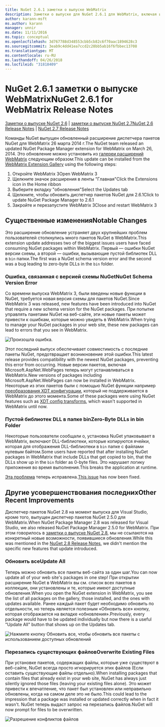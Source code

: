```yaml
---
title: NuGet 2.6.1 заметки о выпуске WebMatrix
description: Заметки о выпуске для NuGet 2.6.1 для WebMatrix, включая известные проблемы, исправленные ошибки, добавленные функции и DCR.
author: karann-msft
ms.author: karann
manager: unnir
ms.date: 11/11/2016
ms.topic: conceptual
ms.openlocfilehash: 3d767788d348553cbb5cb82c6f70aac1894628c3
ms.sourcegitcommit: 3eab9c4dd41ea7ccd2c28bb5ab16f6fbbec13708
ms.translationtype: MT
ms.contentlocale: ru-RU
ms.lasthandoff: 04/26/2018
ms.locfileid: "31818409"
---
```

# <a name="nuget-261-for-webmatrix-release-notes"></a><span data-ttu-id="cbf08-103">NuGet 2.6.1 заметки о выпуске WebMatrix</span><span class="sxs-lookup"><span data-stu-id="cbf08-103">NuGet 2.6.1 for WebMatrix Release Notes</span></span>

<span data-ttu-id="cbf08-104">[Заметки о выпуске NuGet 2.6](../release-notes/nuget-2.6.md) | [заметки о выпуске NuGet 2.7](../release-notes/nuget-2.7.md)</span><span class="sxs-lookup"><span data-stu-id="cbf08-104">[NuGet 2.6 Release Notes](../release-notes/nuget-2.6.md) | [NuGet 2.7 Release Notes](../release-notes/nuget-2.7.md)</span></span>

<span data-ttu-id="cbf08-105">Команды NuGet выпущен обновленный расширение диспетчера пакетов NuGet для WebMatrix 26 марта 2014 г.</span><span class="sxs-lookup"><span data-stu-id="cbf08-105">The NuGet team released an updated NuGet Package Manager extension for WebMatrix on March 26, 2014.</span></span>  <span data-ttu-id="cbf08-106">Это обновление можно установить из [галереи расширений WebMatrix](https://blogs.iis.net/webmatrix/retiring-the-webmatrix-extensions-gallery) следующим образом:</span><span class="sxs-lookup"><span data-stu-id="cbf08-106">This update can be installed from the [WebMatrix Extension Gallery](https://blogs.iis.net/webmatrix/retiring-the-webmatrix-extensions-gallery) using the following steps:</span></span>

1. <span data-ttu-id="cbf08-107">Откройте WebMatrix 3</span><span class="sxs-lookup"><span data-stu-id="cbf08-107">Open WebMatrix 3</span></span>
1. <span data-ttu-id="cbf08-108">Щелкните значок расширения в ленты "Главная"</span><span class="sxs-lookup"><span data-stu-id="cbf08-108">Click the Extensions icon in the Home ribbon</span></span>
1. <span data-ttu-id="cbf08-109">Выберите вкладку "обновления"</span><span class="sxs-lookup"><span data-stu-id="cbf08-109">Select the Updates tab</span></span>
1. <span data-ttu-id="cbf08-110">Щелкните, чтобы обновить диспетчер пакетов NuGet для 2.6.1</span><span class="sxs-lookup"><span data-stu-id="cbf08-110">Click to update NuGet Package Manager to 2.6.1</span></span>
1. <span data-ttu-id="cbf08-111">Закройте и перезапустите WebMatrix 3</span><span class="sxs-lookup"><span data-stu-id="cbf08-111">Close and restart WebMatrix 3</span></span>

## <a name="notable-changes"></a><span data-ttu-id="cbf08-112">Существенные изменения</span><span class="sxs-lookup"><span data-stu-id="cbf08-112">Notable Changes</span></span>

<span data-ttu-id="cbf08-113">Это расширение обновление устраняет двух крупнейших проблем пользователей столкнулись много пакетов NuGet в WebMatrix.</span><span class="sxs-lookup"><span data-stu-id="cbf08-113">This extension update addresses two of the biggest issues users have faced consuming NuGet packages within WebMatrix.</span></span>  <span data-ttu-id="cbf08-114">Первый — ошибки NuGet версии схемы, а второй — ошибки, вызывающие пустой библиотек DLL в `bin` папки.</span><span class="sxs-lookup"><span data-stu-id="cbf08-114">The first was a NuGet schema version error and the second was a bug leading to zero-byte DLLs in the `bin` folder.</span></span>

### <a name="nuget-schema-version-error"></a><span data-ttu-id="cbf08-115">Ошибка, связанная с версией схемы NuGet</span><span class="sxs-lookup"><span data-stu-id="cbf08-115">NuGet Schema Version Error</span></span>

<span data-ttu-id="cbf08-116">Со времени выпуска WebMatrix 3, были введены новые функции в NuGet, требуется новая версия схемы для пакетов NuGet.</span><span class="sxs-lookup"><span data-stu-id="cbf08-116">Since WebMatrix 3 was released, new features have been introduced into NuGet that require a new schema version for the NuGet packages.</span></span>  <span data-ttu-id="cbf08-117">При попытке управлять пакетами NuGet на веб-сайте, эти новые пакеты может привести к ошибкам, которые можно увидеть в WebMatrix.</span><span class="sxs-lookup"><span data-stu-id="cbf08-117">When trying to manage your NuGet packages in your web site, these new packages can lead to errors that you see in WebMatrix.</span></span>

![Произошла ошибка.](./media/NuGet-2.8/webmatrix-schema-version.png)

<span data-ttu-id="cbf08-121">Этот последний выпуск обеспечивает совместимость с последние пакеты NuGet, предотвращает возникновение этой ошибки.</span><span class="sxs-lookup"><span data-stu-id="cbf08-121">This latest release provides compatibility with the newest NuGet packages, preventing this error from occurring.</span></span> <span data-ttu-id="cbf08-122">Новые версии пакетов, включая Microsoft.AspNet.WebPages теперь могут устанавливаться в WebMatrix.</span><span class="sxs-lookup"><span data-stu-id="cbf08-122">New versions of packages including Microsoft.AspNet.WebPages can now be installed in WebMatrix.</span></span>  <span data-ttu-id="cbf08-123">Некоторые из этих пакетов были с помощью NuGet функции например [преобразования XDT конфигурации](../release-notes/nuget-2.6.md#xdt), который не поддерживается в WebMatrix до этого момента.</span><span class="sxs-lookup"><span data-stu-id="cbf08-123">Some of these packages were using NuGet features such as [XDT config transforms](../release-notes/nuget-2.6.md#xdt), which wasn't supported in WebMatrix until now.</span></span>

### <a name="zero-byte-dlls-in-bin-folder"></a><span data-ttu-id="cbf08-124">Пустой библиотек DLL в папке bin</span><span class="sxs-lookup"><span data-stu-id="cbf08-124">Zero-Byte DLLs in bin Folder</span></span>

<span data-ttu-id="cbf08-125">Некоторые пользователи сообщали о, установка NuGet упаковывает в WebMatrix, включают DLL-библиотеки, которые копируются ячейки, которая для отображения DLL-библиотеки в `bin` папке с файлами нулевым байтом.</span><span class="sxs-lookup"><span data-stu-id="cbf08-125">Some users have reported that after installing NuGet packages in WebMatrix that include DLLs that get copied to bin, that the DLLs show up in the `bin` folder as 0-byte files.</span></span>  <span data-ttu-id="cbf08-126">Это нарушает логику приложения во время выполнения.</span><span class="sxs-lookup"><span data-stu-id="cbf08-126">This breaks the application at runtime.</span></span>

<span data-ttu-id="cbf08-127">[Эта проблема](https://nuget.codeplex.com/workitem/4060) теперь исправлена.</span><span class="sxs-lookup"><span data-stu-id="cbf08-127">[This issue](https://nuget.codeplex.com/workitem/4060) has now been fixed.</span></span>

## <a name="other-recent-improvements"></a><span data-ttu-id="cbf08-128">Другие усовершенствования последних</span><span class="sxs-lookup"><span data-stu-id="cbf08-128">Other Recent Improvements</span></span>

<span data-ttu-id="cbf08-129">Диспетчер пакетов NuGet 2.8 на момент выпуска для Visual Studio, кроме того, выпущен диспетчер пакетов NuGet 2.5.0 для WebMatrix.</span><span class="sxs-lookup"><span data-stu-id="cbf08-129">When NuGet Package Manager 2.8 was released for Visual Studio, we also released NuGet Package Manager 2.5.0 for WebMatrix.</span></span>  <span data-ttu-id="cbf08-130">При этом говорилось в [заметки о выпуске NuGet 2.8](../release-notes/nuget-2.8.md#webmatrix-nuget-client-updates), мы не ссылаются на конкретный новые возможности, появившиеся обновления.</span><span class="sxs-lookup"><span data-stu-id="cbf08-130">While this was mentioned in the [NuGet 2.8 Release Notes](../release-notes/nuget-2.8.md#webmatrix-nuget-client-updates), we didn't mention the specific new features that update introduced.</span></span>

### <a name="update-all"></a><span data-ttu-id="cbf08-131">Обновить все</span><span class="sxs-lookup"><span data-stu-id="cbf08-131">Update All</span></span>

<span data-ttu-id="cbf08-132">Теперь можно обновить все пакеты веб-сайта за один шаг.</span><span class="sxs-lookup"><span data-stu-id="cbf08-132">You can now update all of your web site's packages in one step!</span></span>  <span data-ttu-id="cbf08-133">При открытии расширение NuGet в WebMatrix вы см. список всех пакетов в коллекции, они установлены и те, которые имеют доступные обновления.</span><span class="sxs-lookup"><span data-stu-id="cbf08-133">When you open the NuGet extension in WebMatrix, you see the list of all packages on the gallery, those installed, and the ones with updates available.</span></span>  <span data-ttu-id="cbf08-134">Ранее каждый пакет будет необходимо обновить по отдельности, но теперь является полезным «Обновить все» кнопку, которая отображается на вкладке «обновления».</span><span class="sxs-lookup"><span data-stu-id="cbf08-134">Previously, every package would have to be updated individually but now there is a useful "Update All" button that shows up on the Updates tab.</span></span>

![Нажмите кнопку Обновить все, чтобы обновить все пакеты с использованием доступных обновлений](./media/NuGet-2.8/webmatrix-update-all.png)

### <a name="overwrite-existing-files"></a><span data-ttu-id="cbf08-136">Перезапись существующих файлов</span><span class="sxs-lookup"><span data-stu-id="cbf08-136">Overwrite Existing Files</span></span>

<span data-ttu-id="cbf08-137">При установке пакетов, содержащих файлы, которые уже существуют в веб-сайте, NuGet всегда просто игнорируется этих файлов (Если оставить существующие файлы отдельно).</span><span class="sxs-lookup"><span data-stu-id="cbf08-137">When installing packages that contain files that already exist in your web site, NuGet has always just silently ignored those files (leaving your existing files alone).</span></span>  <span data-ttu-id="cbf08-138">Это может привести к впечатление, что пакет был установлен или неправильно обновлены, когда на самом деле это не было.</span><span class="sxs-lookup"><span data-stu-id="cbf08-138">This could lead to the impression that a package was installed or updated correctly when in fact it wasn't.</span></span>  <span data-ttu-id="cbf08-139">NuGet теперь выдаст запрос на перезапись файлов.</span><span class="sxs-lookup"><span data-stu-id="cbf08-139">NuGet will now prompt for files to be overwritten.</span></span>

![Разрешение конфликтов файлов](./media/NuGet-2.8/webmatrix-overwrite-file.png)
